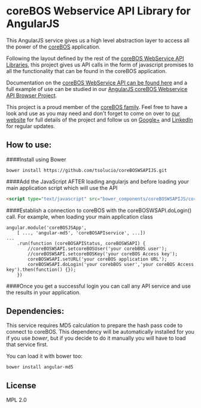 # coreBOS Webservice API Library for AngularJS

This AngularJS service gives us a high level abstraction layer to access all the power of the [coreBOS](https://github.com/tsolucio/corebos) application.

Following the layout defined by the rest of the [coreBOS WebService API Libraries](https://github.com/tsolucio/coreBOSwsLibrary), this project gives us API calls in the form of javascript promises to all the functionality that can be found in the coreBOS application.

Documentation on the [coreBOS WebService API can be found here](http://corebos.org/documentation/doku.php?id=en:devel:corebosws) and a full example of use can be studied in our [AngularJS coreBOS Webservice API Browser Project](https://github.com/tsolucio/coreBOSWebserviceJS).

This project is a proud member of the [coreBOS family](http://corebos.org/). Feel free to have a look and use as you may need and don't forget to come on over to [our website](http://corebos.org/) for full details of the project and follow us on [Google+](https://plus.google.com/communities/109845486286232591652) and [LinkedIn](http://www.linkedin.com/groups/coreBOS-7479130?trk=my_groups-b-grp-v) for regular updates.


How to use:
--------

####Install using Bower
```shell
bower install https://github.com/tsolucio/coreBOSWSAPIJS.git
```

####Add the JavaScript AFTER loading angularjs and before loading your main application script which will use the API
```html
<script type="text/javascript" src="bower_components/coreBOSWSAPIJS/coreBOSAPI.js"></script>
```

####Establish a connection to coreBOS with the coreBOSWSAPI.doLogin() call. For example, when loading your main application class

```
angular.module('coreBOSJSApp',
	[ ..., 'angular-md5', 'coreBOSAPIservice', ...])
...
	.run(function (coreBOSAPIStatus, coreBOSWSAPI) {
		//coreBOSWSAPI.setcoreBOSUser('your corebBOS user');
		//coreBOSWSAPI.setcoreBOSKey('your coreBOS Access key');
		coreBOSWSAPI.setURL('your coreBOS application URL');
		coreBOSWSAPI.doLogin('your corebBOS user','your coreBOS Access key').then(function() {});
	})
```

####Once you get a successful login you can call any API service and use the results in your application.


Dependencies:
--------

This service requires MD5 calculation to prepare the hash pass code to connect to coreBOS. This dependency will be automatically installed for you if you use *bower*, but if you decide to do it manually you will have to load that service first.

You can load it with bower too:

```
bower install angular-md5
```


License
--------
MPL 2.0


